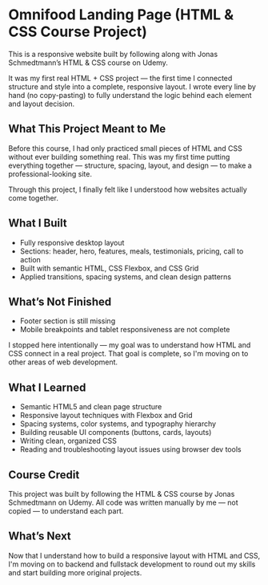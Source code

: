 # Omnifood Landing Page (HTML & CSS Course Project)

This is a responsive website built by following along with Jonas Schmedtmann’s HTML & CSS course on Udemy.

It was my first real HTML + CSS project — the first time I connected structure and style into a complete, responsive layout. I wrote every line by hand (no copy-pasting) to fully understand the logic behind each element and layout decision.

## What This Project Meant to Me

Before this course, I had only practiced small pieces of HTML and CSS without ever building something real. This was my first time putting everything together — structure, spacing, layout, and design — to make a professional-looking site.

Through this project, I finally felt like I understood how websites actually come together.

## What I Built

- Fully responsive desktop layout  
- Sections: header, hero, features, meals, testimonials, pricing, call to action  
- Built with semantic HTML, CSS Flexbox, and CSS Grid  
- Applied transitions, spacing systems, and clean design patterns

## What’s Not Finished

- Footer section is still missing  
- Mobile breakpoints and tablet responsiveness are not complete

I stopped here intentionally — my goal was to understand how HTML and CSS connect in a real project. That goal is complete, so I'm moving on to other areas of web development.

## What I Learned

- Semantic HTML5 and clean page structure  
- Responsive layout techniques with Flexbox and Grid  
- Spacing systems, color systems, and typography hierarchy  
- Building reusable UI components (buttons, cards, layouts)  
- Writing clean, organized CSS  
- Reading and troubleshooting layout issues using browser dev tools

## Course Credit

This project was built by following the HTML & CSS course by Jonas Schmedtmann on Udemy. All code was written manually by me — not copied — to understand each part.

## What’s Next

Now that I understand how to build a responsive layout with HTML and CSS, I'm moving on to backend and fullstack development to round out my skills and start building more original projects.
